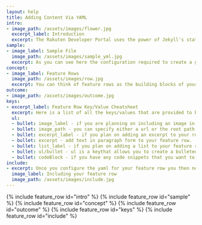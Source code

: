 ```yaml
---
layout: help
title: Adding Content Via YAML
intro:
- image_path: /assets/images/flower.jpg
  excerpt_label: Introduction
  excerpt: The Rakuten Developer Portal uses the power of Jekyll's static site generation technology and the simplicity of yaml key value pairing to make creating documentation pages easy. On this page we will go over how to add content to your newly created documentation page using yaml.
sample:
- image_label: Sample File
  image_path: /assets/images/sample_yml.jpg
  excerpt: As you can see here the configuration required to create a good looking documentation page consists of simply filling out yaml key/value pairs. Styling and positioning is all taken care of. There is one concept that you really need to understand and that is "feature rows".
concept: 
- image_label: Feature Rows
  image_path: /assets/images/row.jpg
  excerpt: You can think of feature rows as the building blocks of your page. The first step to creating a feature row is to define a yaml key which you can name whatever you'd like. In the screenshot above we've named one of our feature rows "row1". We then added specific nested key/values that suit provide us with exactly what we need for our documentation page. Here is what this specific feature row configuration produces.
outcome:
- image_path: /assets/images/outcome.jpg
keys:
- excerpt_label: Feature Row Key/Value Cheatsheet
  excerpt: Here is a list of all the keys/values that are provided to build your documentation page.
  ul:
  - bullet: image_label - if you are planning on including an image in your feature row, this key will add a title/label to the top of it.
  - bullet: image_path - you can specify either a url or the root path to your image.
  - bullet: excerpt_label - if you plan on adding an excerpt to your row this key will add a label on top of it.
  - bullet: excerpt - add text in paragraph form to your feature row.
  - bullet: list_label - if you plan on adding a list to your feature row then this key will add a label on top of it.
  - bullet: ul/bullet - ul is a keythat allows you to create a bulleted list. the bullet key/value pairs are nested within the ul key. Each bullet key will create an additional bullet point in the list.
  - bullet: codeBlock - if you have any code snippets that you want to include in your feature row, the codeBlock key provides a nice component for that.
include:
- excerpt: Once you configure the yaml for your feature row you then need to "include" it below your yaml configuration. As you can see in the screenshot above all you need is the name of your feature row which will be your ID. Here is the line that you need to "include" the "row1" feature row.
  image_label: Including your feature row
  image_path: /assets/images/include.jpg
---
```


{% include feature_row id="intro" %}
{% include feature_row id="sample" %}
{% include feature_row id="concept" %}
{% include feature_row id="outcome" %}
{% include feature_row id="keys" %}
{% include feature_row id="include" %}